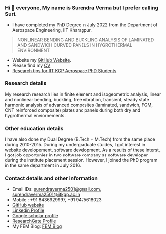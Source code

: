 ### Hi 👋  everyone, My name is Surendra Verma but I prefer calling Suri. 
- I have completed my PhD Degree in July 2022 from the Department of Aerospace Engineering, IIT Kharagpur. 
> NONLINEAR BENDING AND BUCKLING ANALYSIS OF LAMINATED AND SANDWICH CURVED PANELS IN HYGROTHERMAL ENVIRONMENT
- Website my [GitHub Website](https://suri2501.github.io/).
- Please find my [CV](https://github.com/suri2501/CV/blob/main/main.pdf)
- [Research tips for IIT KGP Aerospace PhD Students](https://github.com/suri2501/Aerospace-IIT-KGP-PhD-Student)
### Research details
My research research lies in finite element and isogeometric analysis, linear and nonlinear bending, buckling, free vibration, transient, steady state harmonic analysis of advanced composites (laminated, sandwich, FGM, CNT reinforced composite) plates and panels during both dry and hygrothermal enviornements. 
### Other education details
I have also done my Dual Degree (B.Tech + M.Tech) from the same place during 2010-2015. During my undergraduate stuides, I got interest in website developement, software development.  As a results of these interst, I got job opportunies in two software company as software developer during the institute placement session. However, I joined the PhD program in the same department in July 2016.

### Contact details and other information
- Email IDs: surendraverma2501@gmail.com,                 surendraverma2501@iitkgp.ac.in
- Mobile : +91 8436929997, +91 9475618023
- [GitHub website](https://suri2501.github.io/)
- [Linkedin Profile](https://www.linkedin.com/in/surendraverma2501/)
- [Google scholar profile](https://scholar.google.com/citations?user=wCUqwnkAAAAJ)
- [ResearchGate Profile](https://www.researchgate.net/profile/Surendra_Verma9)
- My FEM Blog:   [FEM Blog](http://finite-element-code.blogspot.in/)
